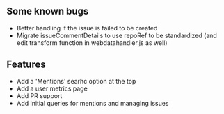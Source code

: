 ## Some known bugs

- Better handling if the issue is failed to be created
- Migrate issueCommentDetails to use repoRef to be standardized (and edit transform function in webdatahandler.js as well)

## Features

- Add a 'Mentions' searhc option at the top
- Add a user metrics page
- Add PR support
- Add initial queries for mentions and managing issues